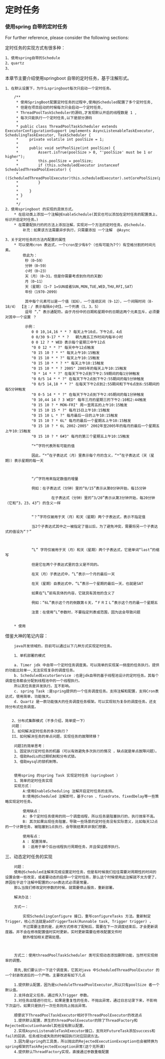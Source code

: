 # 定时任务

### 使用spring 自带的定时任务
For further reference, please consider the following sections:

定时任务的实现方式有很多种：

    1、使用spring自带的Schedule
    2、quartz
    3、
    
本章节主要介绍使用springboot 自带的定时任务，基于注解形式。

    1、在默认设置下，为什么springboot每次只启动一个定时任务。
    
        /**
         * 使用SpringBoot配置定时任务的过程中,使用@Scheduled配置了多个定时任务,
         * 但是在项目启动的时候每次只会启动一个定时任务,
         * ThreadPoolTaskScheduler的源码,才发现默认开启的线程数是 1 ,
         * 每次只能执行一个定时任务,以下是部分源码
         *
         * public class ThreadPoolTaskScheduler extends ExecutorConfigurationSupport implements AsyncListenableTaskExecutor, SchedulingTaskExecutor, TaskScheduler {
         *     private volatile int poolSize = 1;
         *
         *     public void setPoolSize(int poolSize) {
         *         Assert.isTrue(poolSize > 0, "'poolSize' must be 1 or higher");
         *         this.poolSize = poolSize;
         *         if (this.scheduledExecutor instanceof ScheduledThreadPoolExecutor) {
         *             ((ScheduledThreadPoolExecutor)this.scheduledExecutor).setCorePoolSize(poolSize);
         *         }
         *
         *     }
         * }
         *
         */
    2、使用springboot 的实现的具体方式。
        * 在启动类上添加一个注解@EnableSchedule(其实也可以添加在定时任务的配置类上，标识开启定时任务。)
        * 在需要配执行的的方法上添加注解，实现对一个方法的定时任务。@Schedule.
            补充：如果该方法需要异步执行，只需要添加 一个注解  @Async
            
    3、关于定时任务的方法内配置的属性
        * 可以使用cron 表达式，一个cron至少有6个（也有可能为7个）有空格分割的时间元素。
            依此为：
             秒（0~59）
             分钟（0~59）
             小时（0~23）
             天（月）（0~31，但是你需要考虑到你月的天数）
             月（0~11）
             天（星期）（1~7 1=SUN或者SUN,MON,TUE,WED,THU,RFI,SAT）
             年份（1970-2099）
             
             其中每个元素可以是一个值（如6），一个连续区间（9-12），一个间隔时间（8-18/4） 【注：/ 表示每隔4小时】，一个列表（1，3，5）
             逗号 “，” 表示通配符。由于月份中的日期和星期中的日期这两个元素互斥，必须要对其中一个设置 ？
             
             示例：
                0 0 10,14,16 * * ? 每天上午10点，下午2点，4点
                0 0/30 9-17 * * ?   朝九晚五工作时间内每半小时
                0 0 12 ? * WED 表示每个星期三中午12点 
                "0 0 12 * * ?" 每天中午12点触发 
                "0 15 10 ? * *" 每天上午10:15触发 
                "0 15 10 * * ?" 每天上午10:15触发 
                "0 15 10 * * ? *" 每天上午10:15触发 
                "0 15 10 * * ? 2005" 2005年的每天上午10:15触发 
                "0 * 14 * * ?" 在每天下午2点到下午2:59期间的每1分钟触发 
                "0 0/5 14 * * ?" 在每天下午2点到下午2:55期间的每5分钟触发 
                "0 0/5 14,18 * * ?" 在每天下午2点到2:55期间和下午6点到6:55期间的每5分钟触发 
                "0 0-5 14 * * ?" 在每天下午2点到下午2:05期间的每1分钟触发 
                "0 10,44 14 ? 3 WED" 每年三月的星期三的下午2:10和2:44触发 
                "0 15 10 ? * MON-FRI" 周一至周五的上午10:15触发 
                "0 15 10 15 * ?" 每月15日上午10:15触发 
                "0 15 10 L * ?" 每月最后一日的上午10:15触发 
                "0 15 10 ? * 6L" 每月的最后一个星期五上午10:15触发 
                "0 15 10 ? * 6L 2002-2005" 2002年至2005年的每月的最后一个星期五上午10:15触发 
                "0 15 10 ? * 6#3" 每月的第三个星期五上午10:15触发 
                
                “*”字符代表所有可能的值
                
                因此，“*”在子表达式（月）里表示每个月的含义，“*”在子表达式（天（星期））表示星期的每一天
                
                 
                
                “/”字符用来指定数值的增量
                
                例如：在子表达式（分钟）里的“0/15”表示从第0分钟开始，每15分钟
                
                         在子表达式（分钟）里的“3/20”表示从第3分钟开始，每20分钟（它和“3，23，43”）的含义一样
                
                
                “？”字符仅被用于天（月）和天（星期）两个子表达式，表示不指定值
                
                当2个子表达式其中之一被指定了值以后，为了避免冲突，需要将另一个子表达式的值设为“？”
                
                 
                
                “L” 字符仅被用于天（月）和天（星期）两个子表达式，它是单词“last”的缩写
                
                但是它在两个子表达式里的含义是不同的。
                
                在天（月）子表达式中，“L”表示一个月的最后一天
                
                在天（星期）自表达式中，“L”表示一个星期的最后一天，也就是SAT
                
                如果在“L”前有具体的内容，它就具有其他的含义了
                
                例如：“6L”表示这个月的倒数第６天，“ＦＲＩＬ”表示这个月的最一个星期五
                
                注意：在使用“L”参数时，不要指定列表或范围，因为这会导致问题
                
                
        * 使用      



借鉴大神的笔记内容：
        
        java开发领域的，目前可以通过以下几种方式实现定时任务。
        
        1、单机部署的模式
        
        a. Timer jdk 中自带一个定时任务调度类。可以简单的实现某一频度的任务执行。提供的功能比较单一,无法实现复杂的调度任务。
        b. ScheduledExcutorService :也是jdk自带的基于线程池设计的定时任务。其每个调度任务都会分配到线程池中的一个线程执行。
        所以其任务是并发执行。互不影响。
        c. spring Task :是spring提供的一个任务调度任务。支持注解和配置，支持Cron表达式，使用简单，功能强大。
        d. Quartz 是一款功能强大的任务调度任务框架。可以实现较为复杂的调度任务。还支持分布式任务调度。
        
        
       2、分布式集群模式（不多介绍，简单提一下）
       问题：
       I、如何解决定时任务的多次执行？
       II、如何解决任务的单点问题，实现任务的故障转移？
        
        问题I的简单思考：
        1、固定执行定时任务的机器（可以有效避免多次执行的情况 ，缺点就是单点故障问题）。
        2、借助Redis的过期机制和分布式锁。
        3、借助mysql的锁机制等。
        
        
        使用spring 的spring Task 实现定时任务（springboot ）
        1、简单的定时任务实现
        实现方式：
            A:使用EnableScheduling 注解开启定时任务的支持。
            B:使用@Scheduled 注解即可，基于cron 、fixedrate、fixedDelay等一些策略实现定时任务。
            
            使用缺点：
            A: 多个定时任务使用的同一个调度线程，所以任务是阻塞执行的，执行效率不高。
            B: 其次如果出现任务阻塞，导致一些场景的定时任务没有实际意义，比如每天12点的一个计算任务，被阻塞到1点执行，会导致结果并非我们想要。
            
            使用有点：
            A : 配置简单。
            B ：适用于单个后台线程执行周期任务，并且保证顺序执行。
   
   
   
   
   
   三、动态定时任务的实现
   
        问题：
        使用@Scheduled注解来完成设置定时任务，但是有时候我们往往需要对周期性的时间的设置会做一些改变，或者要动态的启停一个定时任务，那么这个时候使用此注解就不太方便了，原因在于这个注解中配置的cron表达式必须是常量，
        那么当我们修改定时参数的时候，就需要停止服务，重新部署。
        
        解决办法：
        
        方式一：
            
            实现SchedulingConfigure 接口，重写configureTasks 方法。重新制定Trigger，核心方法就是addTriggerTask(Runnable task, Trigger trigger) ，
            不过需要注意的是，此种方式修改了配制后，需要在下一次调度结束后，才会更新调度器。并不会在修改配置值时实时更新。实时更新需要在修改配置文件时
            额外增加相关逻辑处理。
          
          
          
        方式二：使用threadPoolTaskScheduler 类可实现动态添加删除功能，当然可实现频率的调整。
        
        首先,我们要认识一下这个调度类，它其对java 中ScheduledThreadPoolExcutor 的一个封装改进后的一个产物。主要改进有如下几点
        
        1.提供默认配置，因为是scheduleThreadPoolExecutor,所以只有poolSize 者一个默认值。
        2.支持自定义任务，通过传入Trigger 参数。
        3.对任务出错进行优化，如果是重复性的任务，不抛出异常，通过日志记录下来，不影响下次运行。如果只是执行一次任务则向上抛出异常。
        
        顺便说下ThreadPoolTaskExecutor相对于ThreadPoolExecutor的改进点
        1.提供默认配置，原生的threadPoolExecutor的除了ThreadFactory和RejectedExcutionhandel其他没有默认配置，
        2.实现AsyncListenableTaskExecutor接口，支持对FutureTask添加success和fail的回调，任务成功或失败的时候回执行对应回调方法。
        3.因为是spring的工具类，所以抛出的RejectedExecutionException也会被转换为spring框架的TaskRejectedException异常(这个无所谓)
        4.提供默认ThreadFactory实现，直接通过参数重载配置
            